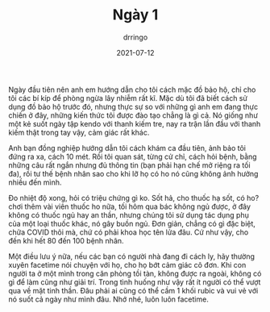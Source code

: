 ﻿---
title: Ngày 1
date: 2021-07-12
author: drringo
layout: post
---
Ngày đầu tiên nên anh em hướng dẫn cho tôi cách mặc đồ bảo hộ, chỉ cho tôi các bí kíp để phòng ngừa lây nhiễm rất kĩ. Mặc dù tôi đã biết cách sử dụng đồ bảo hộ trước đó, nhưng thực sự so với những gì anh em đang thực chiến ở đây, những kiến thức tôi được đào tạo chẳng là gì cả. Nó giống như một kẻ suốt ngày tập kendo với thanh kiếm tre, nay ra trận lần đầu với thanh kiếm thật trong tay vậy, cảm giác rất khác.

Anh bạn đồng nghiệp hướng dẫn tôi cách khám ca đầu tiên, ảnh bảo tôi đứng ra xa, cách 10 mét. Rồi tôi quan sát, từng cử chỉ, cách hỏi bệnh, bằng những câu rất ngắn nhưng đủ thông tin (bạn phải hạn chế mở riệng ra tối đa), rồi tư thế bệnh nhân sao cho khi lỡ họ có ho nó cũng không ảnh hưởng nhiều đến mình.

Đo nhiệt độ xong, hỏi có triệu chứng gì ko. Sốt hả, cho thuốc hạ sốt, có ho? chơi thêm vài viên thuốc ho nữa, tối hôm qua bác không ngủ được, ở đây không có thuốc ngủ hay an thần, nhưng chúng tôi sử dụng tác dụng phụ của một loại thuốc khác, nó gây buồn ngủ. Đơn giản, chẳng có gì đặc biệt, chữa COVID thôi mà, chứ có phải khoa học tên lửa đâu. Cứ như vậy, cho đến khi hết 80 đến 100 bệnh nhân.

Một điều lưu ý nữa, nếu các bạn có người nhà đang đi cách ly, hãy thường xuyên facetime nói chuyện với họ, cho họ bớt cảm giác cô đơn. Khi con người ta ở một mình trong căn phòng tồi tàn, không được ra ngoài, không có gì để làm cũng như giải trí. Trong tình huống như vậy rất ít người có thể vượt qua về mặt tinh thần. Đâu phải ai cũng có thể cầm 1 khối rubic và vui vẻ với nó suốt cả ngày như mình đâu. Nhớ nhé, luôn luôn facetime.

